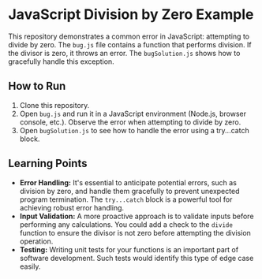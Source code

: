 # JavaScript Division by Zero Example

This repository demonstrates a common error in JavaScript: attempting to divide by zero. The `bug.js` file contains a function that performs division.  If the divisor is zero, it throws an error. The `bugSolution.js` shows how to gracefully handle this exception.

## How to Run

1. Clone this repository.
2. Open `bug.js` and run it in a JavaScript environment (Node.js, browser console, etc.).  Observe the error when attempting to divide by zero.
3. Open `bugSolution.js` to see how to handle the error using a try...catch block.

## Learning Points

* **Error Handling:**  It's essential to anticipate potential errors, such as division by zero, and handle them gracefully to prevent unexpected program termination. The `try...catch` block is a powerful tool for achieving robust error handling.
* **Input Validation:** A more proactive approach is to validate inputs before performing any calculations.  You could add a check to the `divide` function to ensure the divisor is not zero before attempting the division operation.
* **Testing:** Writing unit tests for your functions is an important part of software development. Such tests would identify this type of edge case easily.